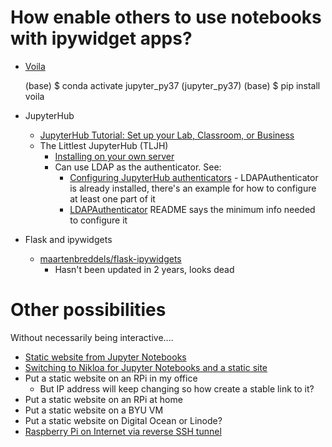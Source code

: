 # How enable others to use notebooks with ipywidget apps?

- [Voila](https://voila.readthedocs.io/en/stable/index.html)

    (base)
    $ conda activate jupyter_py37
    (jupyter_py37) (base)
    $ pip install voila

- JupyterHub
    - [JupyterHub Tutorial: Set up your Lab, Classroom, or Business](https://www.youtube.com/watch?v=Mk6ZHVIw0Xs)
    - The Littlest JupyterHub (TLJH)
        - [Installing on your own server](https://tljh.jupyter.org/en/latest/install/custom-server.html)
        - Can use LDAP as the authenticator. See:
            - [Configuring JupyterHub authenticators](https://tljh.jupyter.org/en/latest/topic/authenticator-configuration.html) - LDAPAuthenticator is already installed, there's an example for how to configure at least one part of it
            - [LDAPAuthenticator](https://github.com/jupyterhub/ldapauthenticator) README says the minimum info needed to configure it
- Flask and ipywidgets
    - [maartenbreddels/flask-ipywidgets](https://github.com/maartenbreddels/flask-ipywidgets)
        - Hasn't been updated in 2 years, looks dead

# Other possibilities 

Without necessarily being interactive....

- [Static website from Jupyter Notebooks](https://mikkelhartmann.dk/2019/05/14/static-website-from-jupyter-notebooks.html)
- [Switching to Nikloa for Jupyter Notebooks and a static site](https://mglerner.github.io/posts/switching-to-nikloa-for-jupyter-notebooks-and-a-static-site.html)
- Put a static website on an RPi in my office
    - But IP address will keep changing so how create a stable link to it?
- Put a static website on an RPi at home
- Put a static website on a BYU VM
- Put a static website on Digital Ocean or Linode?
- [Raspberry Pi on Internet via reverse SSH tunnel](https://gist.github.com/nileshtrivedi/4c615e8d3c1bf053b0d31176b9e69e42) 